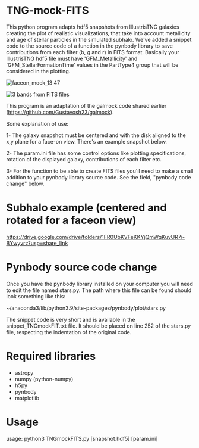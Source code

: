 # TNG-mock-FITS
This python program adapts hdf5 snapshots from IllustrisTNG galaxies creating the plot of realistic visualizations, that take into account metallicity and age of stellar particles in the simulated subhalo. We've added a snippet code to the source code of a function in the pynbody library to save contributions from each filter (b, g and r) in FITS format.
Basically your IllustrisTNG hdf5 file must have 'GFM_Metallicity' and 'GFM_StellarFormationTime' values in the PartType4 group that will be considered in the plotting.

![faceon_mock_13 47](https://github.com/Gustavosh23/TNG-mock-FITS/assets/84388472/50730371-b189-4188-8d9c-5e8582952a9a)

![3 bands from FITS files](https://github.com/Gustavosh23/TNG-mock-FITS/assets/84388472/00385114-7942-4592-842c-317bf9b61536)

This program is an adaptation of the galmock code shared earlier (https://github.com/Gustavosh23/galmock).

Some explanation of use:

1- The galaxy snapshot must be centered and with the disk aligned to the x,y plane for a face-on view.  There's an example snapshot below.

2- The param.ini file has some control options like plotting specifications, rotation of the displayed galaxy, contributions of each filter etc.

3- For the function to be able to create FITS files you'll need to make a small addition to your pynbody library source code. See the field, "pynbody code change" below.

# Subhalo example (centered and rotated for a faceon view)
https://drive.google.com/drive/folders/1FR0UbKVFeKKYjQmWqKuvUR7i-BYwyvrz?usp=share_link

# Pynbody source code change
Once you have the pynbody library installed on your computer you will need to edit the file named stars.py. The path where this file can be found should look something like this:

~/anaconda3/lib/python3.9/site-packages/pynbody/plot/stars.py

The snippet code is very short and is available in the snippet_TNGmockFIT.txt file. It should be placed on line 252 of the stars.py file, respecting the indentation of the original code. 

# Required libraries
* astropy
* numpy (python-numpy)
* h5py
* pynbody
* matplotlib

# Usage
 usage: python3 TNGmockFITS.py [snapshot.hdf5] [param.ini]
